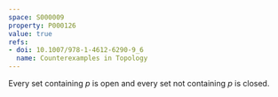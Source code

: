 ```yaml
---
space: S000009
property: P000126
value: true
refs:
- doi: 10.1007/978-1-4612-6290-9_6
  name: Counterexamples in Topology
---
```


Every set containing $p$ is open and every set not containing $p$ is closed.
